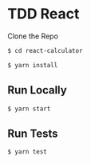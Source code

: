 # TDD React

Clone the Repo

```sh
$ cd react-calculator
```

```sh
$ yarn install
```

## Run Locally

```sh
$ yarn start
```

## Run Tests

```sh
$ yarn test
```
